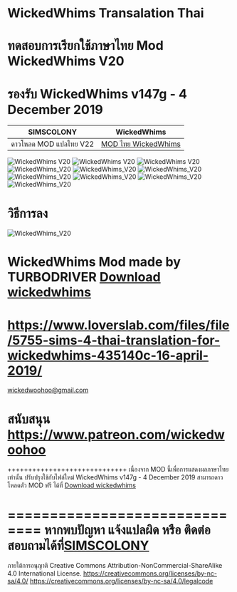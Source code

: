 # WickedWhims Transalation Thai
# ทดสอบการเรียกใช้ภาษาไทย Mod WickedWhims V20
# รองรับ WickedWhims v147g - 4 December 2019

| SIMSCOLONY| WickedWhims |
| ------------- | ------------- |
| ดาวโหลด MOD แปลไทย V22 | [MOD ไทย WickedWhims](https://github.com/simcolony/WickedWhims_Traditional_THAI/releases/download/WHV22TH/SIMSCOLONY_WickedWhims_THV22.package) |


 
![WickedWhims V20](https://i.imgur.com/99p1GLt.jpg)
![WickedWhims V20](https://i.imgur.com/E0jSnFq.jpg)
![WickedWhims V20](https://i.imgur.com/BYfkhND.jpg)
![WickedWhims_V20](https://i.imgur.com/pR9LVXK.jpg)
![WickedWhims_V20](https://i.imgur.com/J8TeAJt.jpg)
![WickedWhims_V20](https://i.imgur.com/LxRj7ni.jpg)
![WickedWhims_V20](https://i.imgur.com/o3SMTQ2.jpg)
![WickedWhims_V20](https://i.imgur.com/zzhz6lo.jpg)
![WickedWhims_V20](https://i.imgur.com/AoSTAuv.jpg)
![WickedWhims_V20](https://i.imgur.com/z9TxTU3.jpg)

# วิธีการลง
![WickedWhims_V20](https://i.imgur.com/lxLtPAu.jpg)


# WickedWhims Mod made by TURBODRIVER   [Download wickedwhims](http://wickedwhims.tumblr.com/) 
https://www.loverslab.com/files/file/5755-sims-4-thai-translation-for-wickedwhims-435140c-16-april-2019/
==============================
wickedwoohoo@gmail.com

สนับสนุน https://www.patreon.com/wickedwoohoo
==============================

+++++++++++++++++++++++++++++
เนื่องจาก MOD นี้เพื่อการแสดงผลภาษาไทยเท่านั้น ปรับปรุงใช้กับไฟล์ใหม่
WickedWhims v147g - 4 December 2019
สามารถดาวโหลดตัว MOD ฟรี ได้ที่   [Download wickedwhims](http://wickedwhims.tumblr.com/) 

==============================
หากพบปัญหา แจ้งแปลผิด หรือ ติดต่อสอบถามได้ที่[SIMSCOLONY](https://www.facebook.com/SimsColony/)
==============================
ภายใต้การอนุญาติ 
Creative Commons Attribution-NonCommercial-ShareAlike 4.0 International License.
https://creativecommons.org/licenses/by-nc-sa/4.0/
https://creativecommons.org/licenses/by-nc-sa/4.0/legalcode
